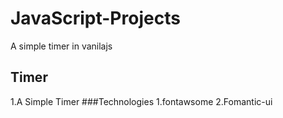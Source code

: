 # JavaScript-Projects
A simple timer in vanilajs 
## Timer
 1.A Simple Timer
###Technologies
1.fontawsome
2.Fomantic-ui

